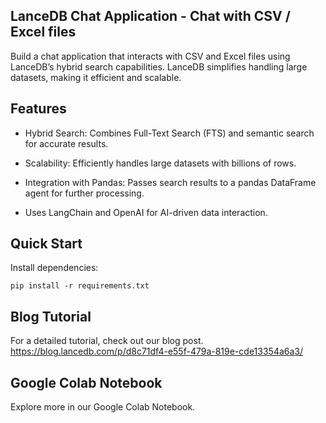 ## LanceDB Chat Application - Chat with CSV / Excel files
Build a chat application that interacts with CSV and Excel files using LanceDB’s hybrid search capabilities. LanceDB simplifies handling large datasets, making it efficient and scalable.

## Features
* Hybrid Search: Combines Full-Text Search (FTS) and semantic search for accurate results.

* Scalability: Efficiently handles large datasets with billions of rows.

* Integration with Pandas: Passes search results to a pandas DataFrame agent for further processing. 

* Uses LangChain and OpenAI for AI-driven data interaction.

## Quick Start
Install dependencies:

```pip install -r requirements.txt```

## Blog Tutorial
For a detailed tutorial, check out our blog post.
https://blog.lancedb.com/p/d8c71df4-e55f-479a-819e-cde13354a6a3/


## Google Colab Notebook
Explore more in our Google Colab Notebook.


